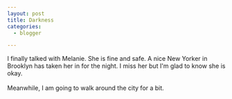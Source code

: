 ```yaml
---
layout: post
title: Darkness
categories:
  - blogger

---
```


I finally talked with Melanie.  She is fine and safe.  A nice New Yorker in Brooklyn has taken her in for the night.  I miss her but I'm glad to know she is okay.
<br />
<br />Meanwhile, I am going to walk around the city for a bit.
